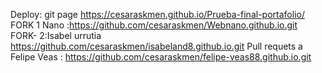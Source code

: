 Deploy: git page https://cesaraskmen.github.io/Prueba-final-portafolio/ FORK 1 Nano :https://github.com/cesaraskmen/Webnano.github.io.git FORK- 2:Isabel urrutia https://github.com/cesaraskmen/isabeland8.github.io.git Pull requets a Felipe Veas : https://github.com/cesaraskmen/felipe-veas88.github.io.git
